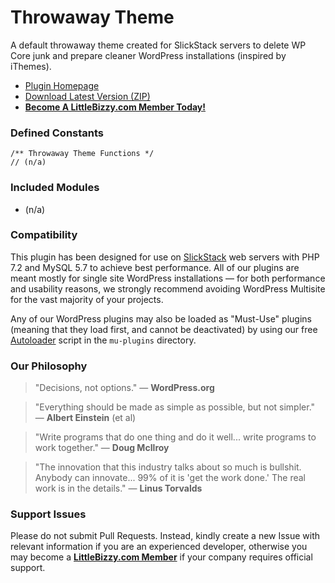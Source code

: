 # Throwaway Theme

A default throwaway theme created for SlickStack servers to delete WP Core junk and prepare cleaner WordPress installations (inspired by iThemes).

* [Plugin Homepage](https://github.com/littlebizzy/throwaway-theme)
* [Download Latest Version (ZIP)](https://github.com/littlebizzy/throwaway-theme/archive/master.zip)
* [**Become A LittleBizzy.com Member Today!**](https://www.littlebizzy.com/members)

### Defined Constants

    /** Throwaway Theme Functions */
    // (n/a)
    
### Included Modules

* (n/a)

### Compatibility

This plugin has been designed for use on [SlickStack](https://slickstack.io) web servers with PHP 7.2 and MySQL 5.7 to achieve best performance. All of our plugins are meant mostly for single site WordPress installations — for both performance and usability reasons, we strongly recommend avoiding WordPress Multisite for the vast majority of your projects.

Any of our WordPress plugins may also be loaded as "Must-Use" plugins (meaning that they load first, and cannot be deactivated) by using our free [Autoloader](https://github.com/littlebizzy/autoloader) script in the `mu-plugins` directory.

### Our Philosophy

> "Decisions, not options." — **WordPress.org**

> "Everything should be made as simple as possible, but not simpler." — **Albert Einstein** (et al)

> "Write programs that do one thing and do it well... write programs to work together." — **Doug McIlroy**

> "The innovation that this industry talks about so much is bullshit. Anybody can innovate... 99% of it is 'get the work done.' The real work is in the details." — **Linus Torvalds**

### Support Issues

Please do not submit Pull Requests. Instead, kindly create a new Issue with relevant information if you are an experienced developer, otherwise you may become a [**LittleBizzy.com Member**](https://www.littlebizzy.com/members) if your company requires official support.
